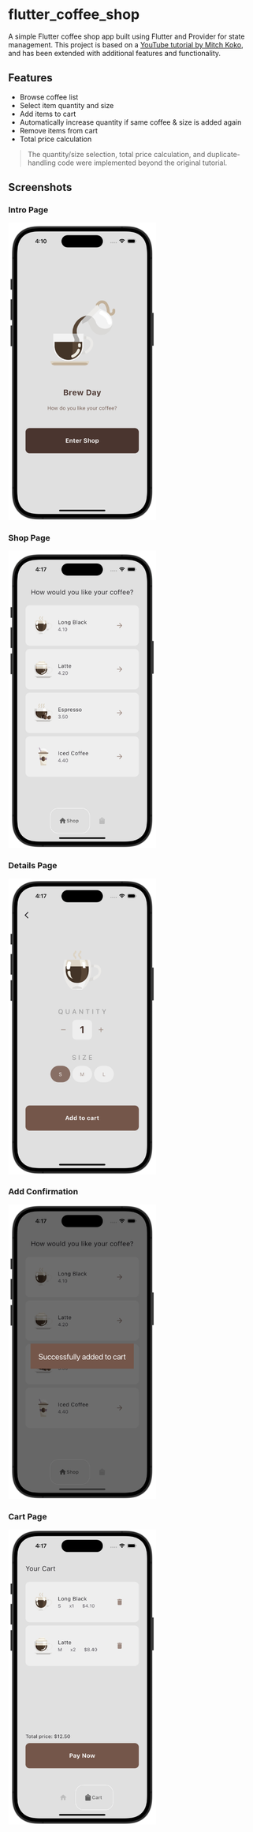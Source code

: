 # flutter_coffee_shop
A simple Flutter coffee shop app built using Flutter and Provider for state management. 
This project is based on a [YouTube tutorial by Mitch Koko](https://www.youtube.com/watch?v=RPvhoghXn54), and has been extended with additional features and functionality.

## Features

- Browse coffee list
- Select item quantity and size
- Add items to cart
- Automatically increase quantity if same coffee & size is added again
- Remove items from cart
- Total price calculation

> The quantity/size selection, total price calculation, and duplicate-handling code were implemented beyond the original tutorial.


## Screenshots

### Intro Page
<img src="screenshots/intro_page.png" width="300">

### Shop Page
<img src="screenshots/shop_page.png" width="300">

### Details Page
<img src="screenshots/view_details.png" width="300">

### Add Confirmation
<img src="screenshots/add_confirmation.png" width="300">

### Cart Page
<img src="screenshots/cart_page.png" width="300">
